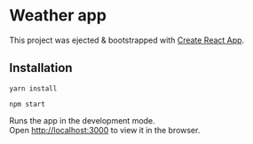 # Weather app

This project was ejected & bootstrapped with [Create React App](https://github.com/facebookincubator/create-react-app).

## Installation

```
yarn install
```

```
npm start
```
Runs the app in the development mode.<br>
Open [http://localhost:3000](http://localhost:3000) to view it in the browser.
